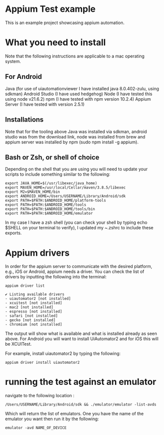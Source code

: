 # Appium Test example

This is an example project showcasing appium automation.

# What you need to install

Note that the following instructions are applicable to a mac operating system.

## For Android
Java (for use of uiautomationviewer I have installed java 8.0.402-zulu, using sdkman)
Android Studio (I have used hedgehog)
Node (I have tested this using node v21.6.2)
npm (I have tested with npm version 10.2.4)
Appium Server (I have tested with version 2.5.1)

## Installations
Note that for the tooling above Java was installed via sdkman, android studio was from the download
link, node was installed from brew and appium server was installed by npm (sudo npm install -g appium).

## Bash or Zsh, or shell of choice

Depending on the shell that you are using you will need to update your scripts to include something similar
to the following:

```shell
export JAVA_HOME=$(/usr/libexec/java_home)
export MAVEN_HOME=/usr/local/Cellar/maven/3.8.5/libexec
export M2=$MAVEN_HOME/bin
export ANDROID_HOME=/Users/USERNAME/Library/Android/sdk
export PATH=$PATH:$ANDROID_HOME/platform-tools
export PATH=$PATH:$ANDROID_HOME/tools
export PATH=$PATH:$ANDROID_HOME/tools/bin
export PATH=$PATH:$ANDROID_HOME/emulator
```

In my case I have a zsh shell (you can check your shell by typing echo $SHELL on your terminal to verify),
I updated my ~.zshrc to include these exports.

# Appium drivers

In order for the appium server to communicate with the desired platform, e.g., iOS or Android, appium needs
a driver. You can check the list of drivers by inputting the following into the terminal:

```shell
appium driver list 

✔ Listing available drivers
- uiautomator2 [not installed]
- xcuitest [not installed]
- mac2 [not installed]
- espresso [not installed]
- safari [not installed]
- gecko [not installed]
- chromium [not installed]
```

The output will show what is available and what is installed already as seen above.
For Android you will want to install UiAutomator2 and for iOS this will be XCUITest.

For example, install uiautomator2 by typing the following:

```shell
appium driver install uiautomator2
```

# running the test against an emulator

navigate to the following location :

```shell
/Users/USERNAME/Library/Android/sdk && ./emulator/emulator -list-avds
```

Which will return the list of emulators. One you have the name of the emulator you want then 
run it by the following:

```shell
emulator -avd NAME_OF_DEVICE
```

